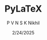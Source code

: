 ---
title: "PyLaTeX"
description: "A pyhton library to create LaTeX effortlessly"
author: "P V N S K Nikhil"
date: "2/24/2025"
---